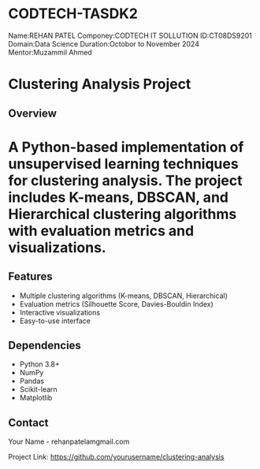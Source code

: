 # CODTECH-TASDK2

Name:REHAN PATEL 
Componey:CODTECH IT SOLLUTION 
ID:CT08DS9201 
Domain:Data Science 
Duration:Octobor to November 2024 
Mentor:Muzammil Ahmed

# Clustering Analysis Project

## Overview
# A Python-based implementation of unsupervised learning techniques for clustering analysis. The project includes K-means, DBSCAN, and Hierarchical clustering algorithms with evaluation metrics and visualizations.

## Features
- Multiple clustering algorithms (K-means, DBSCAN, Hierarchical)
- Evaluation metrics (Silhouette Score, Davies-Bouldin Index)
- Interactive visualizations
- Easy-to-use interface


## Dependencies
- Python 3.8+
- NumPy
- Pandas
- Scikit-learn
- Matplotlib

## Contact
Your Name - rehanpatelamgmail.com

Project Link: https://github.com/yourusername/clustering-analysis
